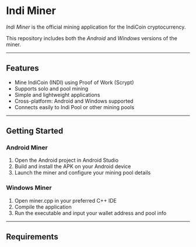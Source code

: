 # Indi Miner

*Indi Miner* is the official mining application for the IndiCoin cryptocurrency.

This repository includes both the *Android* and *Windows* versions of the miner.

---

## Features

- Mine IndiCoin (INDI) using Proof of Work (Scrypt)
- Supports solo and pool mining
- Simple and lightweight applications
- Cross-platform: Android and Windows supported
- Connects easily to Indi Pool or other mining pools

---

## Getting Started

### Android Miner
1. Open the Android project in Android Studio
2. Build and install the APK on your Android device
3. Launch the miner and configure your mining pool details

### Windows Miner
1. Open miner.cpp in your preferred C++ IDE
2. Compile the application
3. Run the executable and input your wallet address and pool info

---

## Requirements
